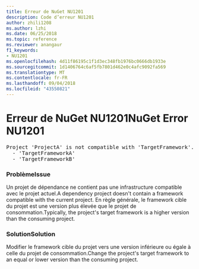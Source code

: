 ```yaml
---
title: Erreur de NuGet NU1201
description: Code d’erreur NU1201
author: zhili1208
ms.author: lzhi
ms.date: 06/25/2018
ms.topic: reference
ms.reviewer: anangaur
f1_keywords:
- NU1201
ms.openlocfilehash: 4d11f86195c1f1d3ec348fb1976bc0666db1933e
ms.sourcegitcommit: 1d1406764c6af5fb7801d462e0c4afc9092fa569
ms.translationtype: MT
ms.contentlocale: fr-FR
ms.lasthandoff: 09/04/2018
ms.locfileid: "43550821"
---
```

# <a name="nuget-error-nu1201"></a><span data-ttu-id="7a8a9-103">Erreur de NuGet NU1201</span><span class="sxs-lookup"><span data-stu-id="7a8a9-103">NuGet Error NU1201</span></span>

<pre>Project 'ProjectA' is not compatible with 'TargetFramework'. Project 'ProjectA' supports:<br/>  - 'TargetFrameworkA'<br/>  - 'TargetFrameworkB'</pre>

### <a name="issue"></a><span data-ttu-id="7a8a9-104">Problème</span><span class="sxs-lookup"><span data-stu-id="7a8a9-104">Issue</span></span>
<span data-ttu-id="7a8a9-105">Un projet de dépendance ne contient pas une infrastructure compatible avec le projet actuel.</span><span class="sxs-lookup"><span data-stu-id="7a8a9-105">A dependency project doesn't contain a framework compatible with the current project.</span></span> <span data-ttu-id="7a8a9-106">En règle générale, le framework cible du projet est une version plus élevée que le projet de consommation.</span><span class="sxs-lookup"><span data-stu-id="7a8a9-106">Typically, the project's target framework is a higher version than the consuming project.</span></span>

### <a name="solution"></a><span data-ttu-id="7a8a9-107">Solution</span><span class="sxs-lookup"><span data-stu-id="7a8a9-107">Solution</span></span>
<span data-ttu-id="7a8a9-108">Modifier le framework cible du projet vers une version inférieure ou égale à celle du projet de consommation.</span><span class="sxs-lookup"><span data-stu-id="7a8a9-108">Change the project's target framework to an equal or lower version than the consuming project.</span></span>

